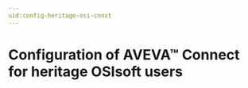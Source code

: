 ```yaml
---
uid:config-heritage-osi-cnnxt
---
```


# Configuration of AVEVA™ Connect for heritage OSIsoft users

<!--Waiting to see if this topic will be necessary.-->